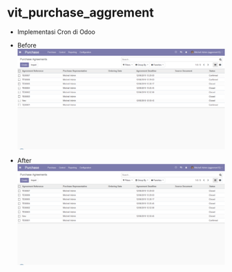 # vit_purchase_aggrement
  - Implementasi Cron di Odoo

  - Before
![Screenshot](https://github.com/armannurhidayat/vit_purchase_aggrement/blob/master/preview/Screenshot_1.png)

  - After
![Screenshot](https://github.com/armannurhidayat/vit_purchase_aggrement/blob/master/preview/Screenshot_2.png)
